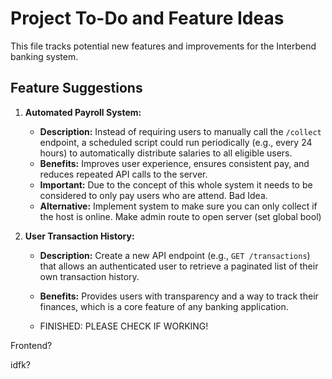 # Project To-Do and Feature Ideas

This file tracks potential new features and improvements for the Interbend banking system.

## Feature Suggestions

1.  **Automated Payroll System:**
    *   **Description:** Instead of requiring users to manually call the `/collect` endpoint, a scheduled script could run periodically (e.g., every 24 hours) to automatically distribute salaries to all eligible users.
    *   **Benefits:** Improves user experience, ensures consistent pay, and reduces repeated API calls to the server.
    * **Important:** Due to the concept of this whole system it needs to be considered to only pay users who are attend. Bad Idea.
    * **Alternative:** Implement system to make sure you can only collect if the host is online. Make admin route to open server (set global bool)

2.  **User Transaction History:**
    *   **Description:** Create a new API endpoint (e.g., `GET /transactions`) that allows an authenticated user to retrieve a paginated list of their own transaction history.
    *   **Benefits:** Provides users with transparency and a way to track their finances, which is a core feature of any banking application.

    * FINISHED: PLEASE CHECK IF WORKING!

Frontend?

idfk?